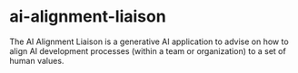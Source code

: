 # ai-alignment-liaison
The AI Alignment Liaison is a generative AI application to advise on how to align AI development processes (within a team or organization) to a set of human values.

